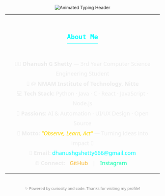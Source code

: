 <p align="center">
  <img src="https://readme-typing-svg.demolab.com?font=Orbitron&size=44&pause=1800&color=ECECEC,F7B731,00FFFF,FFD700,FFFFFF,A5A5A5,00FFAB&background=00000000&center=true&vCenter=true&width=900&lines=Welcome+To+My+GitHub+Profile;I'm+Dhanush+G+Shetty;+%7C+AI+Enthusiast;Observe+++%E2%9A%99%EF%B8%8F+++Learn+++%E2%9A%99%EF%B8%8F+++Act" 
       alt="Animated Typing Header" />
</p>

---

<div align="center" style="margin: 32px 0; font-family: 'Space Mono', monospace;">
  <h2 style="color: #00FFFF; border-bottom: 1px solid #00FFFF; display: inline-block; padding-bottom: 8px;">
    About Me
  </h2>
</div>

<div align="center" style="max-width: 720px; margin: 0 auto; font-family: 'Segoe UI', sans-serif; color: #ECECEC; line-height: 1.8; padding: 0 16px;">
  <ul style="list-style: none; padding: 0; font-size: 18px;">
    <li>🧑‍🎓 <strong>Dhanush G Shetty</strong> — 3rd Year Computer Science Engineering Student</li>
    <li>🏫 @ <strong>NMAM Institute of Technology, Nitte</strong></li>
    <li>💻 <strong>Tech Stack:</strong> Python · Java · C · React · JavaScript · Node.js</li>
    <li>🚀 <strong>Passions:</strong> AI & Automation · UI/UX Design · Open Source</li>
    <li>🌊 <strong>Motto:</strong> <em style="color: #FFD700;">"Observe, Learn, Act"</em> — Turning ideas into impact 🚀</li>
    <li>📧 <strong>Email:</strong> 
      <a href="mailto:dhanushgshetty666@gmail.com" style="color: #00FFFF; text-decoration: none;">
        dhanushgshetty666@gmail.com
      </a>
    </li>
    <li>🌐 <strong>Connect:</strong> 
      <a href="https://github.com/DZ1shetty" target="_blank" style="color: #F7B731; margin: 0 10px; text-decoration: none;">GitHub</a> | 
      <a href="https://instagram.com/dhanu_shetty1105" target="_blank" style="color: #00FFAB; margin: 0 10px; text-decoration: none;">Instagram</a>
    </li>
  </ul>
</div>

---

<div align="center" style="margin-top: 40px; font-size: 0.9em; color: #8A8A8A; font-family: 'Segoe UI';">
  ✨ Powered by curiosity and code. Thanks for visiting my profile!
</div>
